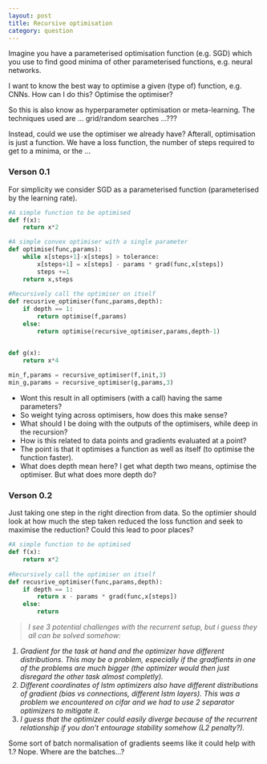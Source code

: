 ```yaml
---
layout: post
title: Recursive optimisation
category: question
---
```



Imagine you have a parameterised optimisation function (e.g. SGD) which you use to find good minima of other parameterised functions, e.g. neural networks. 

I want to know the best way to optimise a given (type of) function, e.g. CNNs. How can I do this? Optimise the optimiser? 

So this is also know as hyperparameter optimisation or meta-learning. The techniques used are ... grid/random searches ...??? 

Instead, could we use the optimiser we already have? Afterall, optimisation is just a function. We have a loss function, the number of steps required to get to a minima, or the ...



### Verson 0.1

For simplicity we consider SGD as a parameterised function (parameterised by the learning rate).

```python
#A simple function to be optimised
def f(x):
    return x*2

#A simple convex optimiser with a single parameter
def optimise(func,params):
    while x[steps+1]-x[steps] > tolerance:
        x[steps+1] = x[steps] - params * grad(func,x[steps])
        steps +=1
    return x,steps
    
#Recursively call the optimiser on itself
def recusrive_optimiser(func,params,depth):
    if depth == 1:
        return optimise(f,params)
    else:
        return optimise(recursive_optimiser,params,depth-1)


def g(x):
    return x*4
    
min_f,params = recursive_optimiser(f,init,3)
min_g,params = recursive_optimiser(g,params,3)
```

* Wont this result in all optimisers (with a call) having the same parameters?
* So weight tying across optimisers, how does this make sense?
* What should I be doing with the outputs of the optimisers, while deep in the recursion?
* How is this related to data points and gradients evaluated at a point?
* The point is that it optimises a function as well as itself (to optimise the function faster).
* What does depth mean here? I get what depth two means, optimise the optimiser. But what does more depth do?

### Verson 0.2

Just taking one step in the right direction from data. So the optimier should look at how much the step taken reduced the loss function and seek to maximise the reduction? Could this lead to poor places?

```python
#A simple function to be optimised
def f(x):
    return x*2
    
#Recursively call the optimiser on itself
def recusrive_optimiser(func,params,depth):
    if depth == 1:
        return x - params * grad(func,x[steps])
    else:
        return 

```



> <i>I see 3 potential challenges with the recurrent setup, but i guess they all can be solved somehow:
1. Gradient for the task at hand and the optimizer have different distributions. This may be a problem, especially if the gradfients in one of the problems are much bigger (the optimizer would then just disregard the other task almost completly).
2. Different coordinates of lstm optimizers also have different distributions of gradient (bias vs connections, different lstm layers). This was a problem we encountered on cifar and we had to use 2 separator optimizers to mitigate it.
3. I guess that the optimizer could easily diverge because of the recurrent relationship if you don't entourage stability somehow (L2 penalty?).</i>


Some sort of batch normalisation of gradients seems like it could help with 1.? Nope. Where are the batches...?
